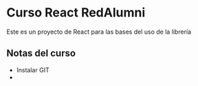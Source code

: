 # Curso React RedAlumni

Este es un proyecto de React para las bases del uso de la librería

## Notas del curso
- Instalar GIT
- 